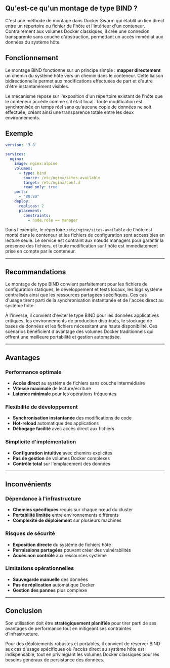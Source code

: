 ## Qu'est-ce qu'un montage de type BIND ?

C'est une méthode de montage dans Docker Swarm qui établit un lien direct entre un répertoire ou fichier de l'hôte et l'intérieur d'un conteneur.
Contrairement aux volumes Docker classiques, il crée une connexion transparente sans couche d'abstraction, permettant un accès immédiat aux données du système hôte.

## Fonctionnement

Le montage BIND fonctionne sur un principe simple : **mapper directement** un chemin du système hôte vers un chemin dans le conteneur.
Cette liaison bidirectionnelle permet aux modifications effectuées de part et d'autre d'être instantanément visibles.

Le mécanisme repose sur l'exposition d'un répertoire existant de l'hôte que le conteneur accède comme s'il était local.
Toute modification est synchronisée en temps réel sans qu'aucune copie de données ne soit effectuée, créant ainsi une transparence totale entre les deux environnements.


## Exemple

```yaml
version: '3.8'

services:
  nginx:
    image: nginx:alpine
    volumes:
      - type: bind
        source: /etc/nginx/sites-available
        target: /etc/nginx/conf.d
        read_only: true
    ports:
      - "80:80"
    deploy:
      replicas: 2
      placement:
        constraints:
          - node.role == manager
```

Dans l'exemple, le répertoire `/etc/nginx/sites-available` de l'hôte est monté dans le conteneur et les fichiers de configuration sont accessibles en lecture seule.
Le service est contraint aux nœuds managers pour garantir la présence des fichiers, et toute modification sur l'hôte est immédiatement prise en compte par le conteneur.

---

## Recommandations

Le montage de type BIND convient parfaitement pour les fichiers de configuration statiques, le développement et tests locaux, les logs système centralisés ainsi que les ressources partagées spécifiques.
Ces cas d'usage tirent parti de la synchronisation instantanée et de l'accès direct au système hôte.

À l'inverse, il convient d'éviter le type BIND pour les données applicatives critiques, les environnements de production distribués, le stockage de bases de données et les fichiers nécessitant une haute disponibilité.
Ces scénarios bénéficient d'avantage des volumes Docker traditionnels qui offrent une meilleure portabilité et gestion automatisée.


  ---

## Avantages

### Performance optimale
- **Accès direct** au système de fichiers sans couche intermédiaire
- **Vitesse maximale** de lecture/écriture
- **Latence minimale** pour les opérations fréquentes

### Flexibilité de développement  
- **Synchronisation instantanée** des modifications de code
- **Hot-reload** automatique des applications
- **Débogage facilité** avec accès direct aux fichiers

### Simplicité d'implémentation
- **Configuration intuitive** avec chemins explicites  
- **Pas de gestion** de volumes Docker complexes
- **Contrôle total** sur l'emplacement des données

---

## Inconvénients

### Dépendance à l'infrastructure
- **Chemins spécifiques** requis sur chaque nœud du cluster
- **Portabilité limitée** entre environnements différents
- **Complexité de déploiement** sur plusieurs machines

### Risques de sécurité
- **Exposition directe** du système de fichiers hôte
- **Permissions partagées** pouvant créer des vulnérabilités
- **Accès non contrôlé** aux ressources système

### Limitations opérationnelles
- **Sauvegarde manuelle** des données
- **Pas de réplication** automatique Docker
- **Gestion des pannes** plus complexe

---

## Conclusion

Son utilisation doit être **stratégiquement planifiée** pour tirer parti de ses avantages de performance tout en mitigeant ses contraintes d'infrastructure. 

Pour des déploiements robustes et portables, il convient de réserver  BIND aux cas d'usage spécifiques où l'accès direct au système hôte est indispensable, tout en privilégiant les volumes Docker classiques pour les besoins généraux de persistance des données.
